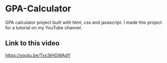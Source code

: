 # GPA-Calculator
GPA calculator project built with html, css and javascript.
I made this project for a tutorial on my YouTube channel.
## Link to this video
https://youtu.be/Txx3tHGWAdY
